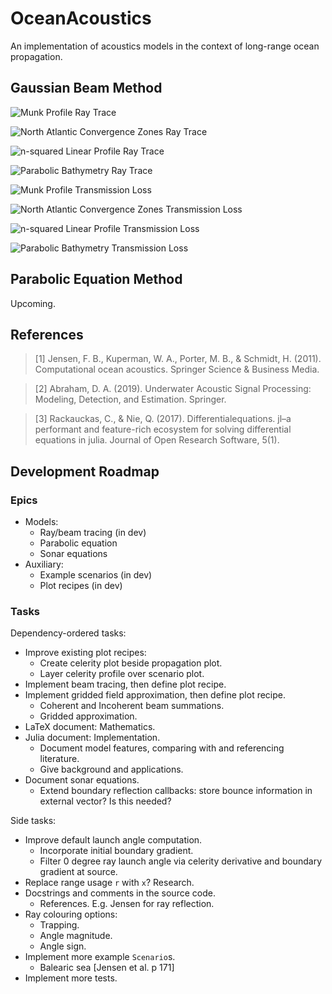 # OceanAcoustics
An implementation of acoustics models in the context of long-range ocean propagation.

## Gaussian Beam Method
![Munk Profile Ray Trace](test/img/trace_munk_profile.png)

![North Atlantic Convergence Zones Ray Trace](test/img/trace_north_atlantic_convergence_zones.png)

![n-squared Linear Profile Ray Trace](test/img/trace_n2_linear_profile.png)

![Parabolic Bathymetry Ray Trace](test/img/trace_parabolic_bathymetry.png)

![Munk Profile Transmission Loss](test/img/raymethod_munk_profile.png)

![North Atlantic Convergence Zones Transmission Loss](test/img/raymethod_north_atlantic_convergence_zones.png)

![n-squared Linear Profile Transmission Loss](test/img/raymethod_n2_linear_profile.png)

![Parabolic Bathymetry Transmission Loss](test/img/raymethod_parabolic_bathymetry.png)

## Parabolic Equation Method
Upcoming.

## References
> [1] Jensen, F. B., Kuperman, W. A., Porter, M. B., & Schmidt, H. (2011). Computational ocean acoustics. Springer Science & Business Media.

> [2] Abraham, D. A. (2019). Underwater Acoustic Signal Processing: Modeling, Detection, and Estimation. Springer.

> [3] Rackauckas, C., & Nie, Q. (2017). Differentialequations. jl–a performant and feature-rich ecosystem for solving differential equations in julia. Journal of Open Research Software, 5(1).

## Development Roadmap
### Epics
* Models:
  * Ray/beam tracing (in dev)
  * Parabolic equation
  * Sonar equations
* Auxiliary:
  * Example scenarios (in dev)
  * Plot recipes (in dev)

### Tasks
Dependency-ordered tasks:
* Improve existing plot recipes:
  * Create celerity plot beside propagation plot.
  * Layer celerity profile over scenario plot.
* Implement beam tracing, then define plot recipe.
* Implement gridded field approximation, then define plot recipe.
  * Coherent and Incoherent beam summations.
  * Gridded approximation.
* LaTeX document: Mathematics.
* Julia document: Implementation.
  * Document model features, comparing with and referencing literature.
  * Give background and applications.
* Document sonar equations.
  * Extend boundary reflection callbacks: store bounce information in external vector? Is this needed?

Side tasks:
* Improve default launch angle computation.
  * Incorporate initial boundary gradient.
  * Filter 0 degree ray launch angle via celerity derivative and boundary gradient at source.
* Replace range usage `r` with `x`? Research.
* Docstrings and comments in the source code.
  * References. E.g. Jensen for ray reflection.
* Ray colouring options:
  * Trapping.
  * Angle magnitude.
  * Angle sign.
* Implement more example `Scenario`s.
  * Balearic sea [Jensen et al. p 171]
* Implement more tests.